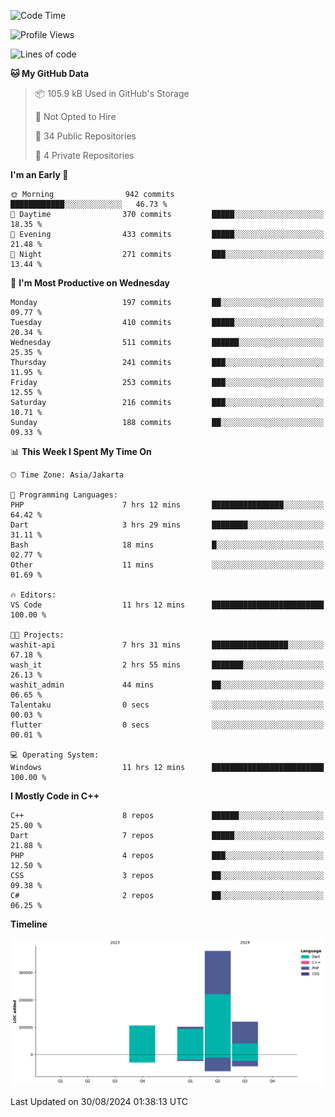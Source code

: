 <!--START_SECTION:waka-->
![Code Time](http://img.shields.io/badge/Code%20Time-184%20hrs%2051%20mins-blue)

![Profile Views](http://img.shields.io/badge/Profile%20Views-0-blue)

![Lines of code](https://img.shields.io/badge/From%20Hello%20World%20I%27ve%20Written-703.9%20thousand%20lines%20of%20code-blue)

**🐱 My GitHub Data** 

> 📦 105.9 kB Used in GitHub's Storage 
 > 
> 🚫 Not Opted to Hire
 > 
> 📜 34 Public Repositories 
 > 
> 🔑 4 Private Repositories 
 > 
**I'm an Early 🐤** 

```text
🌞 Morning                942 commits         ████████████░░░░░░░░░░░░░   46.73 % 
🌆 Daytime                370 commits         █████░░░░░░░░░░░░░░░░░░░░   18.35 % 
🌃 Evening                433 commits         █████░░░░░░░░░░░░░░░░░░░░   21.48 % 
🌙 Night                  271 commits         ███░░░░░░░░░░░░░░░░░░░░░░   13.44 % 
```
📅 **I'm Most Productive on Wednesday** 

```text
Monday                   197 commits         ██░░░░░░░░░░░░░░░░░░░░░░░   09.77 % 
Tuesday                  410 commits         █████░░░░░░░░░░░░░░░░░░░░   20.34 % 
Wednesday                511 commits         ██████░░░░░░░░░░░░░░░░░░░   25.35 % 
Thursday                 241 commits         ███░░░░░░░░░░░░░░░░░░░░░░   11.95 % 
Friday                   253 commits         ███░░░░░░░░░░░░░░░░░░░░░░   12.55 % 
Saturday                 216 commits         ███░░░░░░░░░░░░░░░░░░░░░░   10.71 % 
Sunday                   188 commits         ██░░░░░░░░░░░░░░░░░░░░░░░   09.33 % 
```


📊 **This Week I Spent My Time On** 

```text
🕑︎ Time Zone: Asia/Jakarta

💬 Programming Languages: 
PHP                      7 hrs 12 mins       ████████████████░░░░░░░░░   64.42 % 
Dart                     3 hrs 29 mins       ████████░░░░░░░░░░░░░░░░░   31.11 % 
Bash                     18 mins             █░░░░░░░░░░░░░░░░░░░░░░░░   02.77 % 
Other                    11 mins             ░░░░░░░░░░░░░░░░░░░░░░░░░   01.69 % 

🔥 Editors: 
VS Code                  11 hrs 12 mins      █████████████████████████   100.00 % 

🐱‍💻 Projects: 
washit-api               7 hrs 31 mins       █████████████████░░░░░░░░   67.18 % 
wash_it                  2 hrs 55 mins       ███████░░░░░░░░░░░░░░░░░░   26.13 % 
washit_admin             44 mins             ██░░░░░░░░░░░░░░░░░░░░░░░   06.65 % 
Talentaku                0 secs              ░░░░░░░░░░░░░░░░░░░░░░░░░   00.03 % 
flutter                  0 secs              ░░░░░░░░░░░░░░░░░░░░░░░░░   00.01 % 

💻 Operating System: 
Windows                  11 hrs 12 mins      █████████████████████████   100.00 % 
```

**I Mostly Code in C++** 

```text
C++                      8 repos             ██████░░░░░░░░░░░░░░░░░░░   25.00 % 
Dart                     7 repos             █████░░░░░░░░░░░░░░░░░░░░   21.88 % 
PHP                      4 repos             ███░░░░░░░░░░░░░░░░░░░░░░   12.50 % 
CSS                      3 repos             ██░░░░░░░░░░░░░░░░░░░░░░░   09.38 % 
C#                       2 repos             ██░░░░░░░░░░░░░░░░░░░░░░░   06.25 % 
```



**Timeline**

![Lines of Code chart](https://raw.githubusercontent.com/PradiptaAhmad/PradiptaAhmad/main/assets/bar_graph.png)


 Last Updated on 30/08/2024 01:38:13 UTC
<!--END_SECTION:waka-->
